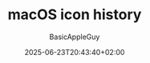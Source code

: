 ---
layout: post
title: "macOS icon history"
link: https://basicappleguy.com/basicappleblog/macos-icon-history
author: "BasicAppleGuy"
published_date: "23/06/2025"
description: "Documenting the evolution of macOS system icons over the past several decades."
language: "en"
categories: "Liens"
tags: "apple icon macos"
og-tags: "apple icon macos"
date: "2025-06-23T20:43:40+02:00"
permalink: /:categories/:year/:month/:day/:title/
---